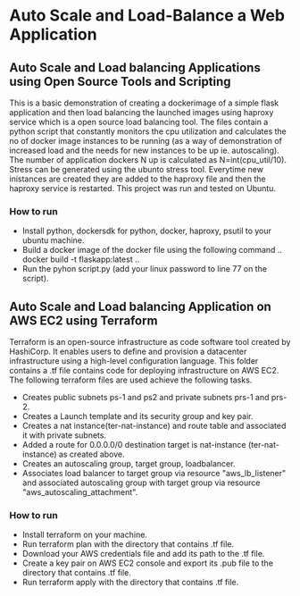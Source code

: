 # Auto Scale and Load-Balance a Web Application
## Auto Scale and Load balancing Applications using Open Source Tools and Scripting
This is a basic demonstration of creating a dockerimage of a simple flask application and then load balancing the launched images using haproxy service which is a open source load balancing tool. The files contain a python script that constantly monitors the cpu utilization and calculates the no of docker image instances to be running (as a way of demonstration of increased load and the needs for new instances to be up ie. autoscaling). The number of application dockers N up is calculated as N=int(cpu_util/10). Stress can be generated using the ubunto stress tool. Everytime new inistances are created they are added to the haproxy file and then the haproxy service is restarted.
This project was run and tested on Ubuntu.

### How to run
- Install python, dockersdk for python, docker, haproxy, psutil to your ubuntu machine.
- Build a docker image of the docker file using the following command .. docker build -t flaskapp:latest ..
- Run the pyhon script.py (add your linux password to line 77 on the script).



## Auto Scale and Load balancing Application on AWS EC2 using Terraform
Terraform is an open-source infrastructure as code software tool created by HashiCorp. It enables users to define and provision a datacenter infrastructure using a high-level configuration language. This folder contains a .tf file contains code for deploying infrastructure on AWS EC2. The following terraform files are used achieve the following tasks.
- Creates  public subnets ps-1 and ps2 and private subnets prs-1 and prs-2.
- Creates a Launch template and its security group and key pair.
- Creates a nat instance(ter-nat-instance) and route table and associated it with private subnets.
- Added a route for 0.0.0.0/0 destination target is nat-instance (ter-nat-instance) as created above.
- Creates an autoscaling group, target group, loadbalancer.
- Associates load balancer to target group via resource "aws_lb_listener" and associated autoscaling group with target group via resource "aws_autoscaling_attachment".

### How to run
- Install terraform on your machine.
- Run terraform plan with the directory that contains .tf file.
- Download your AWS credentials file and add its path to the .tf file.
- Create a key pair on AWS EC2 console and export its .pub file to the directory that contains .tf file.
- Run terraform apply with the directory that contains .tf file.
